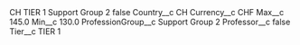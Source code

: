 <?xml version="1.0" encoding="UTF-8"?>
<CustomMetadata xmlns="http://soap.sforce.com/2006/04/metadata" xmlns:xsi="http://www.w3.org/2001/XMLSchema-instance" xmlns:xsd="http://www.w3.org/2001/XMLSchema">
    <label>CH TIER 1 Support Group 2</label>
    <protected>false</protected>
    <values>
        <field>Country__c</field>
        <value xsi:type="xsd:string">CH</value>
    </values>
    <values>
        <field>Currency__c</field>
        <value xsi:type="xsd:string">CHF</value>
    </values>
    <values>
        <field>Max__c</field>
        <value xsi:type="xsd:double">145.0</value>
    </values>
    <values>
        <field>Min__c</field>
        <value xsi:type="xsd:double">130.0</value>
    </values>
    <values>
        <field>ProfessionGroup__c</field>
        <value xsi:type="xsd:string">Support Group 2</value>
    </values>
    <values>
        <field>Professor__c</field>
        <value xsi:type="xsd:boolean">false</value>
    </values>
    <values>
        <field>Tier__c</field>
        <value xsi:type="xsd:string">TIER 1</value>
    </values>
</CustomMetadata>

